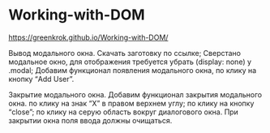 # Working-with-DOM
https://greenkrok.github.io/Working-with-DOM/

Вывод модального окна.
Скачать заготовку по ссылке;
Сверстано модальное окно, для отображения требуется убрать (display: none) у .modal;
Добавим функционал появления модального окна, по клику на кнопку “Add User”.

Закрытие модального окна.
Добавим функционал закрытия модального окна.
по клику на знак “Х” в правом верхнем углу;
по клику на кнопку “close”;
по клику на серую область вокруг диалогового окна.
При закрытии окна поля ввода должны очищаться.

